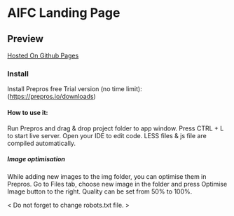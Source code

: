 # AIFC Landing Page

## Preview

[Hosted On Github Pages](https://sharaputo.github.io/AIFC/)

### Install

Install Prepros free Trial version (no time limit):
(https://prepros.io/downloads)

#### How to use it:

Run Prepros and drag & drop project folder to app window. Press CTRL + L to start live server. Open your IDE to edit code. LESS files & js file are compiled automatically.

##### Image optimisation

While adding new images to the img folder, you can optimise them in Prepros. Go to Files tab, choose new image in the folder and press Optimise Image button to the right. Quality can be set from 50% to 100%.

< Do not forget to change robots.txt file. >
